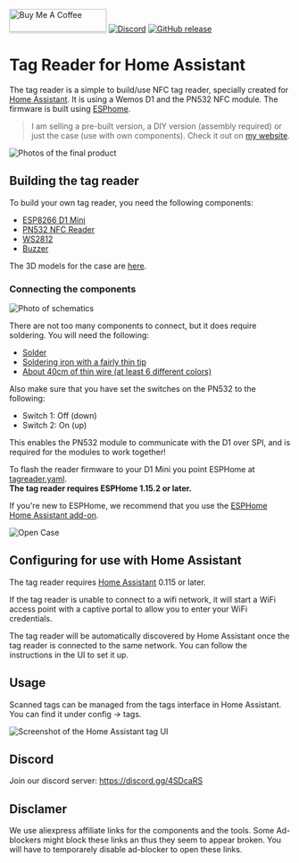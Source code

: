 <a href="https://www.buymeacoffee.com/SZo1yAprb" target="_blank"><img src="https://www.buymeacoffee.com/assets/img/custom_images/orange_img.png" alt="Buy Me A Coffee" style="height: 41px !important;width: 174px !important;box-shadow: 0px 3px 2px 0px rgba(190, 190, 190, 0.5) !important;-webkit-box-shadow: 0px 3px 2px 0px rgba(190, 190, 190, 0.5) !important;" ></a>
[![Discord](https://img.shields.io/discord/755394229944975380)](https://discord.gg/4SDcaRS)
[![GitHub release](https://img.shields.io/github/release/adonno/tagreader.svg)](https://GitHub.com/adonno/tagreader/releases/)

# Tag Reader for Home Assistant

The tag reader is a simple to build/use NFC tag reader, specially created for [Home Assistant](https://www.home-assistant.io). It is using a Wemos D1 and the PN532 NFC module. The firmware is built using [ESPhome](https://www.esphome.io).

> I am selling a pre-built version, a DIY version (assembly required) or just the case (use with own components). Check it out on [my website](https://adonno-crafts.myshopify.com/).

![Photos of the final product](docs/cases.jpg)

## Building the tag reader

To build your own tag reader, you need the following components:

 - [ESP8266 D1 Mini](https://s.click.aliexpress.com/e/_d8l72oB)
 - [PN532 NFC Reader](https://s.click.aliexpress.com/e/_dZNORIJ)
 - [WS2812](https://s.click.aliexpress.com/e/_d82GRqr)
 - [Buzzer](https://s.click.aliexpress.com/e/_dZ5F5yj)

The 3D models for the case are [here](STLs).

### Connecting the components

![Photo of schematics](https://github.com/adonno/tagreader/blob/master/Schematics/tag_reader_schematics_v1.png)

There are not too many components to connect, but it does require soldering. You will need the following:

- [Solder](https://s.click.aliexpress.com/e/_dT3S62j)
- [Soldering iron with a fairly thin tip](https://s.click.aliexpress.com/e/_dXaI6nz)
- [About 40cm of thin wire (at least 6 different colors)](https://s.click.aliexpress.com/e/_dZvoYoB)


Also make sure that you have set the switches on the PN532 to the following:
- Switch 1: Off (down)
- Switch 2: On (up)

This enables the PN532 module to communicate with the D1 over SPI, and is required for the modules to work together!

To flash the reader firmware to your D1 Mini you point ESPHome at [tagreader.yaml](tagreader.yaml).  
**The tag reader requires ESPHome 1.15.2 or later.**

If you're new to ESPHome, we recommend that you use the [ESPHome Home Assistant add-on](https://esphome.io/guides/getting_started_hassio.html).

![Open Case](docs/open-case.jpg)

## Configuring for use with Home Assistant

The tag reader requires [Home Assistant](https://www.home-assistant.io) 0.115 or later.

If the tag reader is unable to connect to a wifi network, it will start a WiFi access point with a captive portal to allow you to enter your WiFi credentials.

The tag reader will be automatically discovered by Home Assistant once the tag reader is connected to the same network. You can follow the instructions in the UI to set it up.

## Usage

Scanned tags can be managed from the tags interface in Home Assistant. You can find it under config -> tags.

![Screenshot of the Home Assistant tag UI](docs/tag-ui.gif)

## Discord 

Join our discord server: https://discord.gg/4SDcaRS

## Disclamer

We use aliexpress affiliate links for the components and the tools. Some Ad-blockers might block these links an thus they seem to appear broken. You will have to temporarely disable ad-blocker to open these links. 
